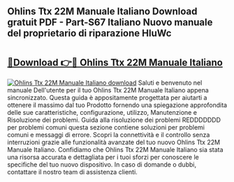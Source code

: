 ## Ohlins Ttx 22M Manuale Italiano Download gratuit PDF - Part-S67 Italiano Nuovo manuale del proprietario di riparazione HluWc

# <h2><a href="http://dfe00vf.blite.top/?on=Ohlins+Ttx+22M+Manuale+Italiano">🔗Download 👉🔴 Ohlins Ttx 22M Manuale Italiano</a></h2>

[![Ohlins Ttx 22M Manuale Italiano download](https://i.imgur.com/lujVjoI.png)](http://dfe00vf.blite.top/?on=Ohlins+Ttx+22M+Manuale+Italiano)
Saluti e benvenuto nel manuale Dell'utente per il tuo Ohlins Ttx 22M Manuale Italiano appena sincronizzato. Questa guida è appositamente progettata per aiutarti a ottenere il massimo dal tuo Prodotto fornendo una spiegazione approfondita delle sue caratteristiche, configurazione, utilizzo, Manutenzione e Risoluzione dei problemi. Guida alla risoluzione dei problemi REDDDDDDD per problemi comuni questa sezione contiene soluzioni per problemi comuni e messaggi di errore. Scopri la connettività e il controllo senza interruzioni grazie alle funzionalità avanzate del tuo nuovo Ohlins Ttx 22M Manuale Italiano. Confidiamo che Ohlins Ttx 22M Manuale Italiano sia stata una risorsa accurata e dettagliata per i tuoi sforzi per conoscere le specifiche del tuo nuovo dispositivo. In caso di domande o dubbi, contattare il nostro team di assistenza clienti.

